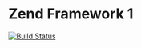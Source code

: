 Zend Framework 1
================

[![Build Status](https://secure.travis-ci.org/breerly/factory-girl-php.png?branch=master)](http://travis-ci.org/breerly/factory-girl-php)